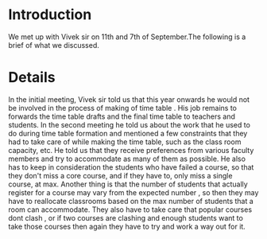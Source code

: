 # Introduction #
We met up with Vivek sir on 11th and 7th of September.The following is a brief of what we discussed.


# Details #

In the initial meeting, Vivek sir told us that this year onwards he would not be involved in the process of making of time table .
His job remains to forwards the time table drafts and the final time table to teachers and students.
In the second meeting he told us about the work that he used to do during time table formation and mentioned a few constraints that they had to take care of while making the time table, such as the class room capacity, etc.
He told us that they receive preferences from various faculty members and try to accommodate as many of them as possible.
He also has to keep in consideration the students who have failed a course, so that they don't miss a core course, and if they have to, only miss a single course, at max.
Another thing is that the number of students that actually register for a course may vary from the expected number , so then they may have to reallocate classrooms based on the max number of students that a room can accommodate.
They also have to take care that popular courses dont clash , or if two courses are clashing and enough students want to take those courses then again they have to try and work a way out for it.